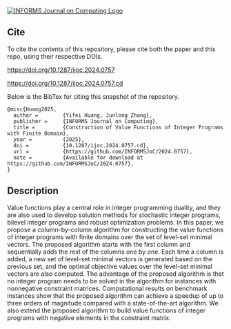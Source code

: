 [![INFORMS Journal on Computing Logo](https://INFORMSJoC.github.io/logos/INFORMS_Journal_on_Computing_Header.jpg)](https://pubsonline.informs.org/journal/ijoc)

## Cite

To cite the contents of this repository, please cite both the paper and this repo, using their respective DOIs.

https://doi.org/10.1287/ijoc.2024.0757

https://doi.org/10.1287/ijoc.2024.0757.cd

Below is the BibTex for citing this snapshot of the repository.

```
@misc{Huang2025,
  author =        {Yifei Huang, Junlong Zhang},
  publisher =     {INFORMS Journal on Computing},
  title =         {Construction of Value Functions of Integer Programs with Finite Domain},
  year =          {2025},
  doi =           {10.1287/ijoc.2024.0757.cd},
  url =           {https://github.com/INFORMSJoC/2024.0757},
  note =          {Available for download at https://github.com/INFORMSJoC/2024.0757},
}  
```

## Description

Value functions play a central role in integer programming duality, and they are also used to develop solution methods for stochastic integer programs, bilevel integer programs and robust optimization problems. In this paper, we propose a column-by-column algorithm for constructing the value functions of integer programs with finite domains over the set of level-set minimal vectors. The proposed algorithm starts with the first column and sequentially adds the rest of the columns one by one. Each time a column is added, a new set of level-set minimal vectors is generated based on the previous set, and the optimal objective values over the level-set minimal vectors are also computed. The advantage of the proposed algorithm is that no integer program needs to be solved in the algorithm for instances with nonnegative constraint matrices. Computational results on benchmark instances show that the proposed algorithm can achieve a speedup of up to three orders of magnitude compared with a state-of-the-art algorithm. We also extend the proposed algorithm to build value functions of integer programs with negative elements in the constraint matrix.
